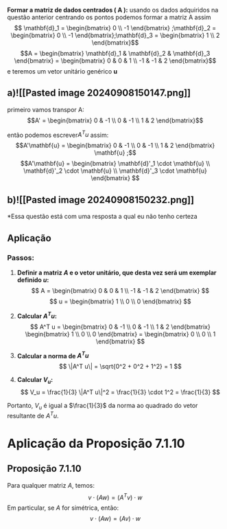 

**Formar a matriz de dados centrados \( A \):**
usando os dados adquiridos na questão anterior centrando os pontos podemos formar a matriz A  assim
$$ \mathbf{d}_1 = \begin{bmatrix} 0 \\ -1 \end{bmatrix} ;\mathbf{d}_2 = \begin{bmatrix} 0 \\ -1 \end{bmatrix};\mathbf{d}_3 = \begin{bmatrix} 1 \\ 2 \end{bmatrix}$$
$$A = \begin{bmatrix} \mathbf{d}_1 & \mathbf{d}_2 & \mathbf{d}_3 \end{bmatrix} = \begin{bmatrix} 0 & 0 & 1 \\ -1 & -1 & 2 \end{bmatrix}$$
e teremos um vetor unitário genérico **u**
## a)![[Pasted image 20240908150147.png]]

primeiro vamos transpor A:$$A' = \begin{bmatrix} 0 & -1 \\ 0 & -1 \\ 1 & 2 \end{bmatrix}$$

então podemos escrever$A^Tu$ assim: $$A'\mathbf{u} = \begin{bmatrix} 0 & -1 \\ 0 & -1 \\ 1 & 2 \end{bmatrix} \mathbf{u} ;$$
$$A'\mathbf{u} = \begin{bmatrix} \mathbf{d}'_1 \cdot \mathbf{u} \\ \mathbf{d}'_2 \cdot \mathbf{u} \\ \mathbf{d}'_3 \cdot \mathbf{u} \end{bmatrix}
     $$
## b)![[Pasted image 20240908150232.png]]

*Essa questão está com uma resposta a qual eu não tenho certeza
## Aplicação

### Passos:

1. **Definir a matriz $A$ e o vetor unitário, que desta vez será um exemplar definido $u$:**
   $$
   A = \begin{bmatrix} 0 & 0 & 1 \\ -1 & -1 & 2 \end{bmatrix}
   $$
   $$
   u = \begin{bmatrix} 1 \\ 0 \\ 0 \end{bmatrix}
   $$

2. **Calcular $A^T u$:**
   $$
   A^T u = \begin{bmatrix} 0 & -1 \\ 0 & -1 \\ 1 & 2 \end{bmatrix} \begin{bmatrix} 1 \\ 0 \\ 0 \end{bmatrix} = \begin{bmatrix} 0 \\ 0 \\ 1 \end{bmatrix}
   $$

3. **Calcular a norma de $A^T u$**
   $$
   \|A^T u\| = \sqrt{0^2 + 0^2 + 1^2} = 1
   $$

4. **Calcular $V_u$:**
   $$
   V_u = \frac{1}{3} \|A^T u\|^2 = \frac{1}{3} \cdot 1^2 = \frac{1}{3}
   $$

Portanto, $V_u$ é igual a $\frac{1}{3}$ da norma ao quadrado do vetor resultante de  $A^T u$.

# Aplicação da Proposição 7.1.10

## Proposição 7.1.10
Para qualquer matriz $A$, temos:
$$ v \cdot (A w) = (A^T v) \cdot w $$
Em particular, se $A$ for simétrica, então:
$$ v \cdot (A w) = (A v) \cdot w $$
